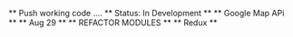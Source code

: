 ** Push working code ....
** Status: In Development **
** Google Map APi **
** Aug 29 **
** REFACTOR MODULES **
** Redux **
